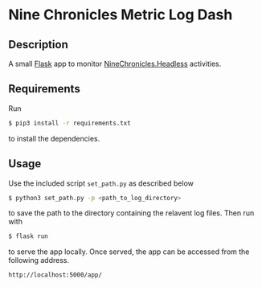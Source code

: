 # Nine Chronicles Metric Log Dash

## Description

A small [Flask] app to monitor [NineChronicles.Headless] activities.

## Requirements

Run

```bash
$ pip3 install -r requirements.txt
```

to install the dependencies.

## Usage

Use the included script `set_path.py` as described below

```bash
$ python3 set_path.py -p <path_to_log_directory>
```

to save the path to the directory containing the relavent log files.
Then run with

```bash
$ flask run
```

to serve the app locally. Once served, the app can be accessed from
the following address.

```
http://localhost:5000/app/
```

[Flask]: https://flask.palletsprojects.com
[NineChronicles.Headless]: https://github.com/planetarium/NineChronicles.Headless
